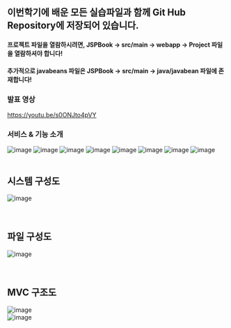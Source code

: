 ## 이번학기에 배운 모든 실습파일과 함께 Git Hub Repository에 저장되어 있습니다.
#### 프로젝트 파일을 열람하시려면, JSPBook -> src/main -> webapp -> Project 파일을 열람하셔야 합니다!
#### 추가적으로 javabeans 파일은 JSPBook -> src/main -> java/javabean 파일에 존재합니다!

### 발표 영상
https://youtu.be/s0ONJto4pVY
<br>

### 서비스 & 기능 소개

![image](https://github.com/user-attachments/assets/b2158aeb-b4b0-4e7c-a17e-2b81ab931634)
![image](https://github.com/user-attachments/assets/73e256e7-8394-455e-be85-ceddc4d27dc8)
![image](https://github.com/user-attachments/assets/0eb04082-c621-43cb-9917-cb9e3cb6cfd5)
![image](https://github.com/user-attachments/assets/4bd92e70-723e-4eab-8853-bf7427d15606)
![image](https://github.com/user-attachments/assets/f7214f1c-fe06-45b0-8bff-f50c4d87d6a7)
![image](https://github.com/user-attachments/assets/efb94f70-aee7-4672-b255-eef6944288c9)
![image](https://github.com/user-attachments/assets/c29644ab-67e1-4c15-8a87-1fad64b19e73)
![image](https://github.com/user-attachments/assets/b1b32666-d888-4c19-80bf-65373e7ae78b)
<br><br>

## 시스템 구성도
![image](https://github.com/LifeIsRightward/WebServer/assets/90908005/499696ff-0ebb-4123-a9a8-631d69e267e1)
<br><br><br>
## 파일 구성도
![image](https://github.com/LifeIsRightward/WebServer/assets/90908005/96274a89-e4e4-4927-9eed-a4fb82707d66)
<br><br><br>
## MVC 구조도
![image](https://github.com/LifeIsRightward/WebServer/assets/90908005/3459f5a3-8ab8-4512-addd-aa6d80ab84b3)
<br>
![image](https://github.com/LifeIsRightward/WebServer/assets/90908005/f2f581ac-c837-431a-9ec7-27deb7da963c)
<br><br><br>



